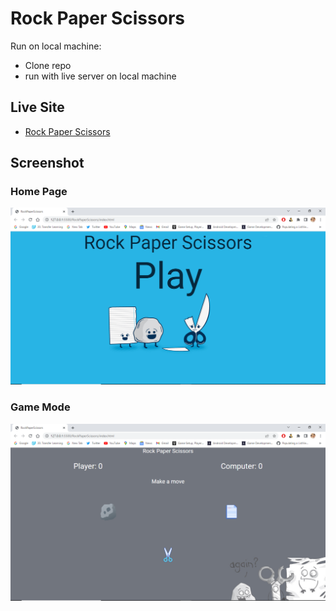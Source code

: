 # Rock Paper Scissors

Run on local machine:

- Clone repo
- run with live server on local machine

## Live Site

- [Rock Paper Scissors](https://dbest2018.github.io/rock-paper-scissors/)

## Screenshot

### Home Page
![](./images/home-page.png)

### Game Mode
![](./images/game-mode.png)
